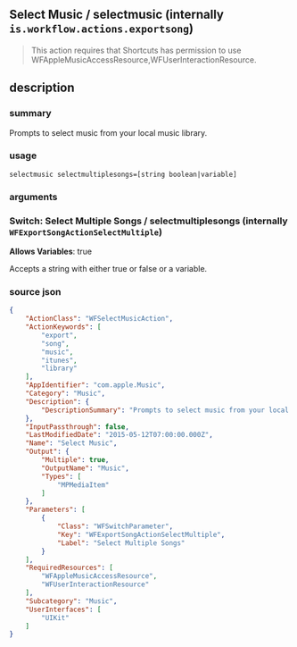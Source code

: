 
## Select Music / selectmusic (internally `is.workflow.actions.exportsong`)


> This action requires that Shortcuts has permission to use WFAppleMusicAccessResource,WFUserInteractionResource.


## description
### summary
Prompts to select music from your local music library.


### usage
`selectmusic selectmultiplesongs=[string boolean|variable]`

### arguments
### Switch: Select Multiple Songs / selectmultiplesongs (internally `WFExportSongActionSelectMultiple`)
**Allows Variables**: true


Accepts a string with either true or false
or a variable.

### source json

```json
{
	"ActionClass": "WFSelectMusicAction",
	"ActionKeywords": [
		"export",
		"song",
		"music",
		"itunes",
		"library"
	],
	"AppIdentifier": "com.apple.Music",
	"Category": "Music",
	"Description": {
		"DescriptionSummary": "Prompts to select music from your local music library."
	},
	"InputPassthrough": false,
	"LastModifiedDate": "2015-05-12T07:00:00.000Z",
	"Name": "Select Music",
	"Output": {
		"Multiple": true,
		"OutputName": "Music",
		"Types": [
			"MPMediaItem"
		]
	},
	"Parameters": [
		{
			"Class": "WFSwitchParameter",
			"Key": "WFExportSongActionSelectMultiple",
			"Label": "Select Multiple Songs"
		}
	],
	"RequiredResources": [
		"WFAppleMusicAccessResource",
		"WFUserInteractionResource"
	],
	"Subcategory": "Music",
	"UserInterfaces": [
		"UIKit"
	]
}
```
